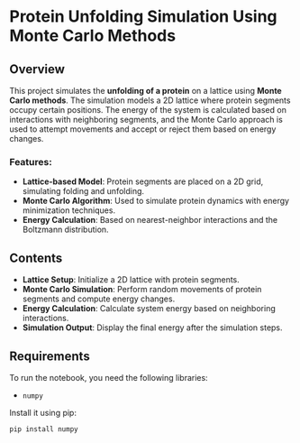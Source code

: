 # Protein Unfolding Simulation Using Monte Carlo Methods

## Overview

This project simulates the **unfolding of a protein** on a lattice using **Monte Carlo methods**. The simulation models a 2D lattice where protein segments occupy certain positions. The energy of the system is calculated based on interactions with neighboring segments, and the Monte Carlo approach is used to attempt movements and accept or reject them based on energy changes.

### Features:
- **Lattice-based Model**: Protein segments are placed on a 2D grid, simulating folding and unfolding.
- **Monte Carlo Algorithm**: Used to simulate protein dynamics with energy minimization techniques.
- **Energy Calculation**: Based on nearest-neighbor interactions and the Boltzmann distribution.

## Contents

- **Lattice Setup**: Initialize a 2D lattice with protein segments.
- **Monte Carlo Simulation**: Perform random movements of protein segments and compute energy changes.
- **Energy Calculation**: Calculate system energy based on neighboring interactions.
- **Simulation Output**: Display the final energy after the simulation steps.

## Requirements

To run the notebook, you need the following libraries:

- `numpy`

Install it using pip:

```bash
pip install numpy
